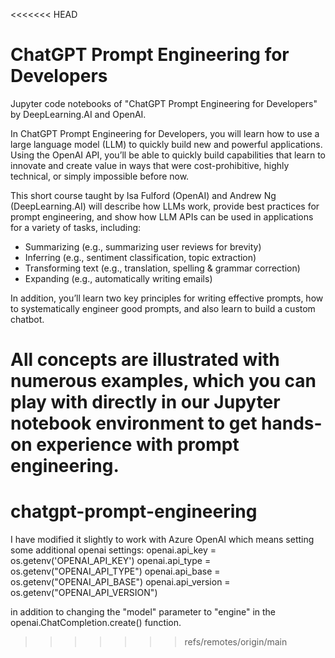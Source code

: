<<<<<<< HEAD
# ChatGPT Prompt Engineering for Developers
Jupyter code notebooks of "ChatGPT Prompt Engineering for Developers" by DeepLearning.AI and OpenAI.

In ChatGPT Prompt Engineering for Developers, you will learn how to use a large language model (LLM) to quickly build new and powerful applications.  Using the OpenAI API, you’ll be able to quickly build capabilities that learn to innovate and create value in ways that were cost-prohibitive, highly technical, or simply impossible before now.

This short course taught by Isa Fulford (OpenAI) and Andrew Ng (DeepLearning.AI) will describe how LLMs work, provide best practices for prompt engineering, and show how LLM APIs can be used in applications for a variety of tasks, including:

- Summarizing (e.g., summarizing user reviews for brevity)
- Inferring (e.g., sentiment classification, topic extraction)
- Transforming text (e.g., translation, spelling & grammar correction)
- Expanding (e.g., automatically writing emails)

In addition, you’ll learn two key principles for writing effective prompts, how to systematically engineer good prompts, and also learn to build a custom chatbot. 

All concepts are illustrated with numerous examples, which you can play with directly in our Jupyter notebook environment to get hands-on experience with prompt engineering. 
=======
# chatgpt-prompt-engineering

I have modified it slightly to work with Azure OpenAI which means setting some additional openai settings:
openai.api_key  = os.getenv('OPENAI_API_KEY')
openai.api_type = os.getenv("OPENAI_API_TYPE")
openai.api_base = os.getenv("OPENAI_API_BASE")
openai.api_version = os.getenv("OPENAI_API_VERSION")

in addition to changing the "model" parameter to "engine" in the openai.ChatCompletion.create() function.
>>>>>>> refs/remotes/origin/main
